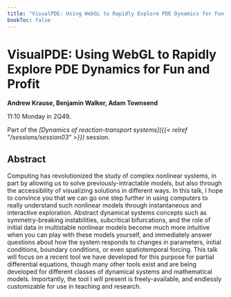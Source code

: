 ```yaml
---
title: "VisualPDE: Using WebGL to Rapidly Explore PDE Dynamics for Fun and Profit"
bookToc: false
---
```


# VisualPDE: Using WebGL to Rapidly Explore PDE Dynamics for Fun and Profit

**Andrew Krause, Benjamin Walker, Adam Townsend**

11:10 Monday in 2Q49.

Part of the *[Dynamics of reaction-transport systems]({{< relref "/sessions/session03" >}})* session.

## Abstract

Computing has revolutionized the study of complex nonlinear systems, in part by allowing us to solve previously-intractable models, but also through the accessibility of visualizing solutions in different ways. In this talk, I hope to convince you that we can go one step further in using computers to really understand such nonlinear models through instantaneous and interactive exploration. Abstract dynamical systems concepts such as symmetry-breaking instabilities, subcritical bifurcations, and the role of initial data in multistable nonlinear models become much more intuitive when you can play with these models yourself, and immediately answer questions about how the system responds to changes in parameters, initial conditions, boundary conditions, or even spatiotemporal forcing. This talk will focus on a recent tool we have developed for this purpose for partial differential equations, though many other tools exist and are being developed for different classes of dynamical systems and mathematical models. Importantly, the tool I will present is freely-available, and endlessly customizable for use in teaching and research.


